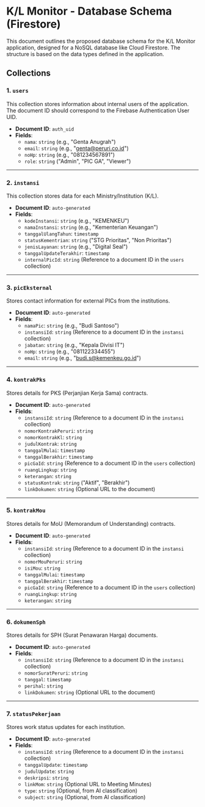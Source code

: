 # K/L Monitor - Database Schema (Firestore)

This document outlines the proposed database schema for the K/L Monitor application, designed for a NoSQL database like Cloud Firestore. The structure is based on the data types defined in the application.

## Collections

### 1. `users`

This collection stores information about internal users of the application. The document ID should correspond to the Firebase Authentication User UID.

- **Document ID**: `auth_uid`
- **Fields**:
  - `nama`: `string` (e.g., "Genta Anugrah")
  - `email`: `string` (e.g., "genta@peruri.co.id")
  - `noHp`: `string` (e.g., "081234567891")
  - `role`: `string` ("Admin", "PIC GA", "Viewer")

---

### 2. `instansi`

This collection stores data for each Ministry/Institution (K/L).

- **Document ID**: `auto-generated`
- **Fields**:
  - `kodeInstansi`: `string` (e.g., "KEMENKEU")
  - `namaInstansi`: `string` (e.g., "Kementerian Keuangan")
  - `tanggalUlangTahun`: `timestamp`
  - `statusKementrian`: `string` ("STG Prioritas", "Non Prioritas")
  - `jenisLayanan`: `string` (e.g., "Digital Seal")
  - `tanggalUpdateTerakhir`: `timestamp`
  - `internalPicId`: `string` (Reference to a document ID in the `users` collection)

---

### 3. `picEksternal`

Stores contact information for external PICs from the institutions.

- **Document ID**: `auto-generated`
- **Fields**:
  - `namaPic`: `string` (e.g., "Budi Santoso")
  - `instansiId`: `string` (Reference to a document ID in the `instansi` collection)
  - `jabatan`: `string` (e.g., "Kepala Divisi IT")
  - `noHp`: `string` (e.g., "081122334455")
  - `email`: `string` (e.g., "budi.s@kemenkeu.go.id")

---

### 4. `kontrakPks`

Stores details for PKS (Perjanjian Kerja Sama) contracts.

- **Document ID**: `auto-generated`
- **Fields**:
  - `instansiId`: `string` (Reference to a document ID in the `instansi` collection)
  - `nomorKontrakPeruri`: `string`
  - `nomorKontrakKl`: `string`
  - `judulKontrak`: `string`
  - `tanggalMulai`: `timestamp`
  - `tanggalBerakhir`: `timestamp`
  - `picGaId`: `string` (Reference to a document ID in the `users` collection)
  - `ruangLingkup`: `string`
  - `keterangan`: `string`
  - `statusKontrak`: `string` ("Aktif", "Berakhir")
  - `linkDokumen`: `string` (Optional URL to the document)

---

### 5. `kontrakMou`

Stores details for MoU (Memorandum of Understanding) contracts.

- **Document ID**: `auto-generated`
- **Fields**:
  - `instansiId`: `string` (Reference to a document ID in the `instansi` collection)
  - `nomorMouPeruri`: `string`
  - `isiMou`: `string`
  - `tanggalMulai`: `timestamp`
  - `tanggalBerakhir`: `timestamp`
  - `picGaId`: `string` (Reference to a document ID in the `users` collection)
  - `ruangLingkup`: `string`
  - `keterangan`: `string`

---

### 6. `dokumenSph`

Stores details for SPH (Surat Penawaran Harga) documents.

- **Document ID**: `auto-generated`
- **Fields**:
  - `instansiId`: `string` (Reference to a document ID in the `instansi` collection)
  - `nomorSuratPeruri`: `string`
  - `tanggal`: `timestamp`
  - `perihal`: `string`
  - `linkDokumen`: `string` (Optional URL to the document)

---

### 7. `statusPekerjaan`

Stores work status updates for each institution.

- **Document ID**: `auto-generated`
- **Fields**:
  - `instansiId`: `string` (Reference to a document ID in the `instansi` collection)
  - `tanggalUpdate`: `timestamp`
  - `judulUpdate`: `string`
  - `deskripsi`: `string`
  - `linkMom`: `string` (Optional URL to Meeting Minutes)
  - `type`: `string` (Optional, from AI classification)
  - `subject`: `string` (Optional, from AI classification)

